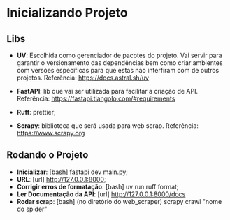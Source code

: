 # Inicializando Projeto

## Libs

- **UV**: Escolhida como gerenciador de pacotes do projeto. Vai servir para garantir o versionamento das dependências bem como criar ambientes com versões específicas para que estas não interfiram com de outros projetos. Referência: https://docs.astral.sh/uv 

- **FastAPI**: lib que vai ser utilizada para facilitar a criação de API. Referência: https://fastapi.tiangolo.com/#requirements

- **Ruff**: prettier;

- **Scrapy**: biblioteca que será usada para web scrap. Referência: https://www.scrapy.org

## Rodando o Projeto

- **Inicializar**: [bash] fastapi dev main.py;
- **URL**: [url]  http://127.0.0.1:8000;
- **Corrigir erros de formatação**: [bash] uv run ruff format;
- **Ler Documentação da API**: [url]  http://127.0.0.1:8000/docs
- **Rodar scrap**: [bash] (no diretório do web_scraper) scrapy crawl "nome do spider"
